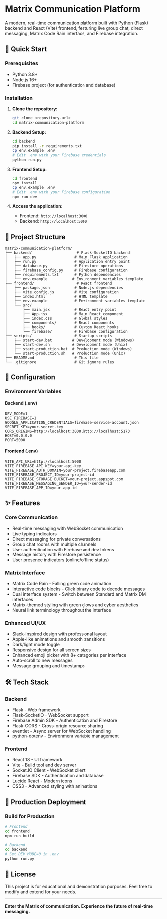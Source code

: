 # Matrix Communication Platform

A modern, real-time communication platform built with Python (Flask) backend and React (Vite) frontend, featuring live group chat, direct messaging, Matrix Code Rain interface, and Firebase integration.

## 🚀 Quick Start

### Prerequisites
- Python 3.8+
- Node.js 16+
- Firebase project (for authentication and database)

### Installation

1. **Clone the repository:**
   ```bash
   git clone <repository-url>
   cd matrix-communication-platform
   ```

2. **Backend Setup:**
   ```bash
   cd backend
   pip install -r requirements.txt
   cp env.example .env
   # Edit .env with your Firebase credentials
   python run.py
   ```

3. **Frontend Setup:**
   ```bash
   cd frontend
   npm install
   cp env.example .env
   # Edit .env with your Firebase configuration
   npm run dev
   ```

4. **Access the application:**
   - Frontend: `http://localhost:3000`
   - Backend: `http://localhost:5000`

## 📁 Project Structure

```
matrix-communication-platform/
├── backend/                    # Flask-SocketIO backend
│   ├── app.py                 # Main Flask application
│   ├── run.py                 # Application entry point
│   ├── database.py            # Firestore operations
│   ├── firebase_config.py     # Firebase configuration
│   ├── requirements.txt       # Python dependencies
│   └── env.example           # Environment variables template
├── frontend/                   # React frontend
│   ├── package.json           # Node.js dependencies
│   ├── vite.config.js         # Vite configuration
│   ├── index.html             # HTML template
│   ├── env.example            # Environment variables template
│   └── src/
│       ├── main.jsx           # React entry point
│       ├── App.jsx            # Main React component
│       ├── index.css          # Global styles
│       ├── components/        # React components
│       ├── hooks/             # Custom React hooks
│       └── firebase/          # Firebase configuration
├── scripts/                   # Startup scripts
│   ├── start-dev.bat         # Development mode (Windows)
│   ├── start-dev.sh          # Development mode (Unix)
│   ├── start-production.bat  # Production mode (Windows)
│   └── start-production.sh   # Production mode (Unix)
├── README.md                  # This file
└── .gitignore                 # Git ignore rules
```

## 🔧 Configuration

### Environment Variables

#### Backend (.env)
```env
DEV_MODE=1
USE_FIREBASE=1
GOOGLE_APPLICATION_CREDENTIALS=firebase-service-account.json
SECRET_KEY=your-secret-key
CORS_ORIGINS=http://localhost:3000,http://localhost:5173
HOST=0.0.0.0
PORT=5000
```

#### Frontend (.env)
```env
VITE_API_URL=http://localhost:5000
VITE_FIREBASE_API_KEY=your-api-key
VITE_FIREBASE_AUTH_DOMAIN=your-project.firebaseapp.com
VITE_FIREBASE_PROJECT_ID=your-project-id
VITE_FIREBASE_STORAGE_BUCKET=your-project.appspot.com
VITE_FIREBASE_MESSAGING_SENDER_ID=your-sender-id
VITE_FIREBASE_APP_ID=your-app-id
```

## ✨ Features

### Core Communication
- Real-time messaging with WebSocket communication
- Live typing indicators
- Direct messaging for private conversations
- Group chat rooms with multiple channels
- User authentication with Firebase and dev tokens
- Message history with Firestore persistence
- User presence indicators (online/offline status)

### Matrix Interface
- Matrix Code Rain - Falling green code animation
- Interactive code blocks - Click binary code to decode messages
- Dual interface system - Switch between Standard and Matrix DM interfaces
- Matrix-themed styling with green glows and cyber aesthetics
- Neural link terminology throughout the interface

### Enhanced UI/UX
- Slack-inspired design with professional layout
- Apple-like animations and smooth transitions
- Dark/light mode toggle
- Responsive design for all screen sizes
- Enhanced emoji picker with 8+ categories per interface
- Auto-scroll to new messages
- Message grouping and timestamps

## 🛠️ Tech Stack

### Backend
- Flask - Web framework
- Flask-SocketIO - WebSocket support
- Firebase Admin SDK - Authentication and Firestore
- Flask-CORS - Cross-origin resource sharing
- eventlet - Async server for WebSocket handling
- python-dotenv - Environment variable management

### Frontend
- React 18 - UI framework
- Vite - Build tool and dev server
- Socket.IO Client - WebSocket client
- Firebase SDK - Authentication and database
- Lucide React - Modern icons
- CSS3 - Advanced styling with animations

## 🚀 Production Deployment

### Build for Production
```bash
# Frontend
cd frontend
npm run build

# Backend
cd backend
# Set DEV_MODE=0 in .env
python run.py
```

## 📄 License

This project is for educational and demonstration purposes. Feel free to modify and extend for your needs.

---

**Enter the Matrix of communication. Experience the future of real-time messaging.**
